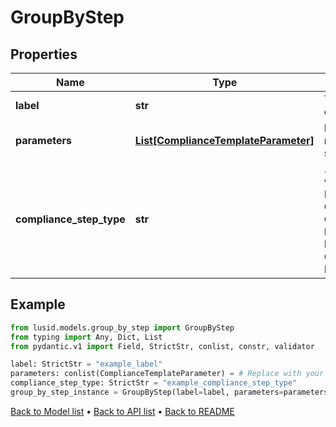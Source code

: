 # GroupByStep

## Properties
Name | Type | Description | Notes
------------ | ------------- | ------------- | -------------
**label** | **str** | The label of the compliance step | 
**parameters** | [**List[ComplianceTemplateParameter]**](ComplianceTemplateParameter.md) | Parameters required for the step | 
**compliance_step_type** | **str** | . The available values are: FilterStep, GroupByStep, GroupFilterStep, BranchStep, RecombineStep, CheckStep, PercentCheckStep | 
## Example

```python
from lusid.models.group_by_step import GroupByStep
from typing import Any, Dict, List
from pydantic.v1 import Field, StrictStr, conlist, constr, validator

label: StrictStr = "example_label"
parameters: conlist(ComplianceTemplateParameter) = # Replace with your value
compliance_step_type: StrictStr = "example_compliance_step_type"
group_by_step_instance = GroupByStep(label=label, parameters=parameters, compliance_step_type=compliance_step_type)

```

[Back to Model list](../README.md#documentation-for-models) &#8226; [Back to API list](../README.md#documentation-for-api-endpoints) &#8226; [Back to README](../README.md)

